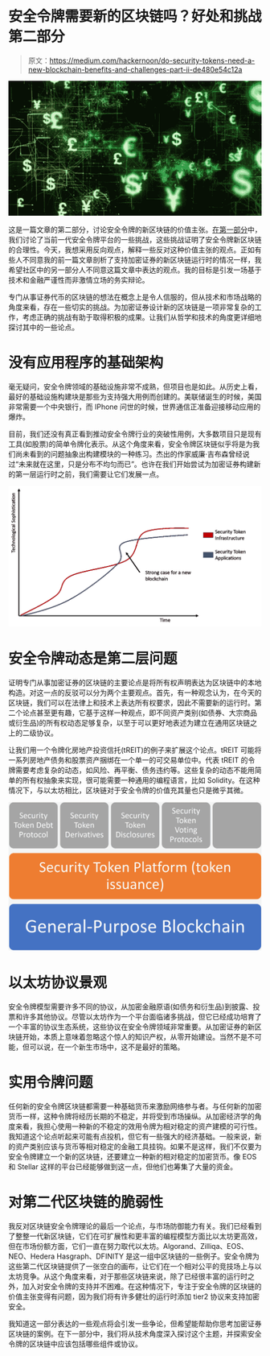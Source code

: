 # 安全令牌需要新的区块链吗？好处和挑战第二部分

> 原文：<https://medium.com/hackernoon/do-security-tokens-need-a-new-blockchain-benefits-and-challenges-part-ii-de480e54c12a>

![](img/46b2071e042dd8a51755f873ce9505f2.png)

这是一篇文章的第二部分，讨论安全令牌的新区块链的价值主张。[在第一部分](https://hackernoon.com/do-security-tokens-need-a-new-blockchain-benefits-challenges-part-i-48f281f5101e)中，我们讨论了当前一代安全令牌平台的一些挑战，这些挑战证明了安全令牌新区块链的合理性。今天，我想采用反向观点，解释一些反对这种价值主张的观点。正如有些人不同意我的前一篇文章剖析了支持加密证券的新区块链运行时的情况一样，我希望社区中的另一部分人不同意这篇文章中表达的观点。我的目标是引发一场基于技术和金融严谨性而非激情立场的务实辩论。

专门从事证券代币的区块链的想法在概念上是令人信服的，但从技术和市场战略的角度来看，存在一些切实的挑战。为加密证券设计新的区块链是一项非常复杂的工作，考虑正确的挑战有助于取得积极的成果。让我们从哲学和技术的角度更详细地探讨其中的一些论点。

# 没有应用程序的基础架构

毫无疑问，安全令牌领域的基础设施非常不成熟，但项目也是如此。从历史上看，最好的基础设施构建块是那些为支持强大用例而创建的。美联储诞生的时候，美国非常需要一个中央银行，而 IPhone 问世的时候，世界通信正准备迎接移动应用的爆炸。

目前，我们还没有真正看到推动安全令牌行业的突破性用例，大多数项目只是现有工具(如股票)的简单令牌化表示。从这个角度来看，安全令牌区块链似乎将是为我们尚未看到的问题抽象出构建模块的一种练习。杰出的作家威廉·吉布森曾经说过“未来就在这里，只是分布不均匀而已”。也许在我们开始尝试为加密证券构建新的第一层运行时之前，我们需要让它们发展一点。

![](img/15523da8a00a3f8a5ffc2dcfc8a81bea.png)

# 安全令牌动态是第二层问题

证明专门从事加密证券的区块链的主要论点是将所有权声明表达为区块链中的本地构造。对这一点的反驳可以分为两个主要观点。首先，有一种观念认为，在今天的区块链，我们可以在法律上和技术上表达所有权要求，因此不需要新的运行时。第二个论点甚至更有趣，它基于这样一种观点，即不同资产类别(如债券、大宗商品或衍生品)的所有权动态足够复杂，以至于可以更好地表述为建立在通用区块链之上的二级协议。

让我们用一个令牌化房地产投资信托(tREIT)的例子来扩展这个论点。tREIT 可能将一系列房地产债务和股票资产捆绑在一个单一的可交易单位中。代表 tREIT 的令牌需要考虑复杂的动态，如风险、再平衡、债务违约等。这些复杂的动态不能用简单的所有权抽象来实现，很可能需要一种通用的编程语言，比如 Solidity。在这种情况下，与以太坊相比，区块链对于安全令牌的价值充其量也只是微乎其微。

![](img/94babf8c1d2ce75c8cffcd6e5b2120c0.png)

# 以太坊协议景观

安全令牌模型需要许多不同的协议，从加密金融原语(如债务和衍生品)到披露、投票和许多其他协议。尽管以太坊作为一个平台面临诸多挑战，但它已经成功培育了一个丰富的协议生态系统，这些协议在安全令牌领域非常重要。从加密证券的新区块链开始，本质上意味着忽略这个惊人的知识产权，从零开始建设。当然不是不可能，但可以说，在一个新生市场中，这不是最好的策略。

# 实用令牌问题

任何新的安全令牌区块链都需要一种基础货币来激励网络参与者。与任何新的加密货币一样，这种令牌将经历长期的不稳定，并将受到市场操纵。从加密经济学的角度来看，我担心使用一种新的不稳定的效用令牌为相对稳定的资产建模的可行性。我知道这个论点听起来可能有点投机，但它有一些强大的经济基础。一般来说，新的资产类别应该与货币等相对稳定的金融工具挂钩。如果不是这样，我们不仅要为安全令牌建立一个新的区块链，还要建立一种新的相对稳定的加密货币。像 EOS 和 Stellar 这样的平台已经能够做到这一点，但他们也筹集了大量的资金。

# 对第二代区块链的脆弱性

我反对区块链安全令牌理论的最后一个论点，与市场防御能力有关。我们已经看到了整整一代新区块链，它们在可扩展性和更丰富的编程模型方面比以太坊更高效，但在市场份额方面，它们一直在努力取代以太坊。Algorand、Zilliqa、EOS、NEO、Hedera Hasgraph、DFINITY 是这一组中区块链的一些例子。安全令牌为这些第二代区块链提供了一张空白的画布，让它们在一个相对公平的竞技场上与以太坊竞争。从这个角度来看，对于那些区块链来说，除了已经很丰富的运行时之外，加入对安全令牌的支持并不困难。在这种情况下，专注于安全令牌的区块链的价值主张变得有问题，因为我们将有许多健壮的运行时添加 tier2 协议来支持加密安全。

我知道这一部分表达的一些观点将会引发一些争论，但希望能帮助你思考加密证券区块链的案例。在下一部分中，我们将从技术角度深入探讨这个主题，并探索安全令牌的区块链中应该包括哪些组件或协议。